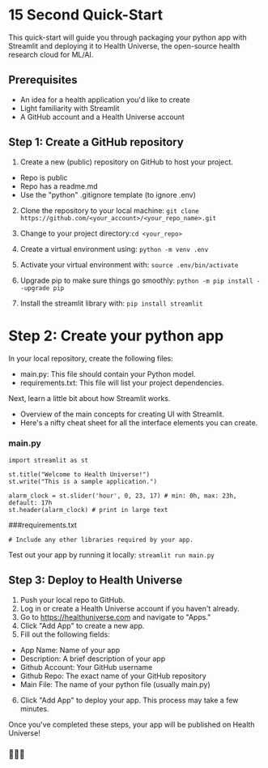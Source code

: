 # 15 Second Quick-Start

This quick-start will guide you through packaging your python app with Streamlit and deploying it to Health Universe, the open-source health research cloud for ML/AI.

## Prerequisites

- An idea for a health application you'd like to create
- Light familiarity with Streamlit
- A GitHub account and a Health Universe account

## Step 1: Create a GitHub repository

1. Create a new (public) repository on GitHub to host your project.
- Repo is public
- Repo has a readme.md
- Use the "python" .gitignore template (to ignore .env)

2. Clone the repository to your local machine:
`git clone https://github.com/<your_account>/<your_repo_name>.git`

3. Change to your project directory:`cd <your_repo>`

4. Create a virtual environment using:
`python -m venv .env`

5. Activate your virtual environment with: 
`source .env/bin/activate`

6. Upgrade pip to make sure things go smoothly:
`python -m pip install --upgrade pip`

7. Install the streamlit library with:
`pip install streamlit`

# Step 2: Create your python app
In your local repository, create the following files:
- main.py: This file should contain your Python model.
- requirements.txt: This file will list your project dependencies.

Next, learn a little bit about how Streamlit works.
- Overview of the main concepts for creating UI with Streamlit.
- Here's a nifty cheat sheet for all the interface elements you can create.

### main.py
```
import streamlit as st

st.title("Welcome to Health Universe!")
st.write("This is a sample application.")

alarm_clock = st.slider('hour', 0, 23, 17) # min: 0h, max: 23h, default: 17h
st.header(alarm_clock) # print in large text
```

###requirements.txt
```streamlit
# Include any other libraries required by your app.
```

Test out your app by running it locally:
`streamlit run main.py`

## Step 3: Deploy to Health Universe
1. Push your local repo to GitHub.
2. Log in or create a Health Universe account if you haven't already.
3. Go to https://healthuniverse.com and navigate to "Apps."
4. Click "Add App" to create a new app.
5. Fill out the following fields:
- App Name: Name of your app
- Description: A brief description of your app
- Github Account: Your GitHub username
- Github Repo: The exact name of your GitHub repository
- Main File: The name of your python file (usually main.py)
6. Click "Add App" to deploy your app. This process may take a few minutes.

Once you've completed these steps, your app will be published on Health Universe!
### 🥳🥳🥳
